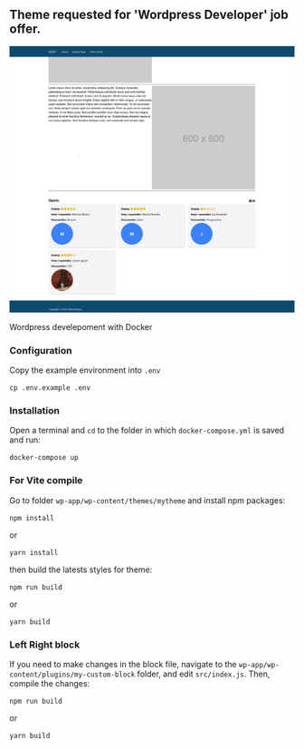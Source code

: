 ## Theme requested for 'Wordpress Developer' job offer.

![screenshot](https://github.com/c39ae5fb19236d50b0f1ec26c/wordpress-tailwind-vite/blob/e5b9e7f7c4d13fe84ae2f22b57fe291a53efa6af/wp-app/wp-content/themes/mytheme/screenshot.png)

Wordpress develepoment with Docker

### Configuration

Copy the example environment into `.env`

```
cp .env.example .env
```

### Installation

Open a terminal and `cd` to the folder in which `docker-compose.yml` is saved and run:

```
docker-compose up
```

### For Vite compile

Go to folder `wp-app/wp-content/themes/mytheme` and install npm packages:

```
npm install
```

or

```
yarn install
```

then build the latests styles for theme:

```
npm run build
```

or

```
yarn build
```

### Left Right block
If you need to make changes in the block file, navigate to the `wp-app/wp-content/plugins/my-custom-block` folder, and edit `src/index.js`. Then, compile the changes:

```
npm run build
```

or 

```
yarn build
```

